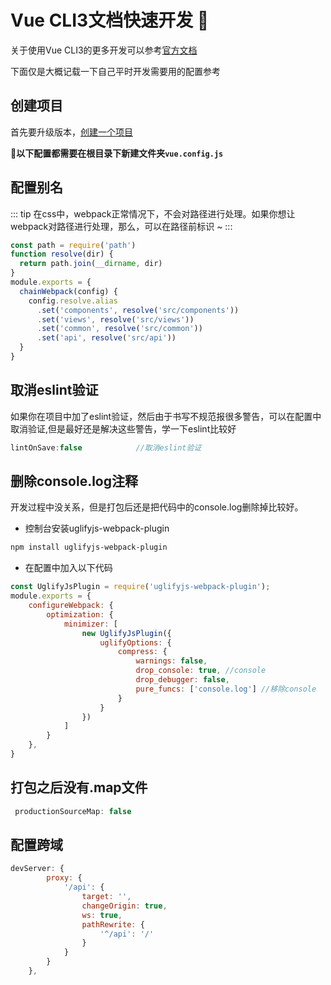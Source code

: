 # Vue CLI3文档快速开发 :purple_heart:

关于使用Vue CLI3的更多开发可以参考[官方文档](https://cli.vuejs.org/zh/guide/#%E8%AF%A5%E7%B3%BB%E7%BB%9F%E7%9A%84%E7%BB%84%E4%BB%B6)

下面仅是大概记载一下自己平时开发需要用的配置参考

## 创建项目
首先要升级版本，[创建一个项目](https://cli.vuejs.org/zh/guide/creating-a-project.html#vue-create)

**:loudspeaker:以下配置都需要在根目录下新建文件夹`vue.config.js`**

## 配置别名
::: tip 
在css中，webpack正常情况下，不会对路径进行处理。如果你想让webpack对路径进行处理，那么，可以在路径前标识 ~ 
:::
```js
const path = require('path')
function resolve(dir) {
  return path.join(__dirname, dir)
}
module.exports = {
  chainWebpack(config) {
    config.resolve.alias
      .set('components', resolve('src/components'))
      .set('views', resolve('src/views'))
      .set('common', resolve('src/common'))
      .set('api', resolve('src/api'))
  }
}
```

## 取消eslint验证
如果你在项目中加了eslint验证，然后由于书写不规范报很多警告，可以在配置中取消验证,但是最好还是解决这些警告，学一下eslint比较好
```js
lintOnSave:false            //取消eslint验证
```

## 删除console.log注释
开发过程中没关系，但是打包后还是把代码中的console.log删除掉比较好。
* 控制台安装uglifyjs-webpack-plugin
```sh
npm install uglifyjs-webpack-plugin
```
* 在配置中加入以下代码
```js
const UglifyJsPlugin = require('uglifyjs-webpack-plugin');
module.exports = {
    configureWebpack: {
        optimization: {
            minimizer: [
                new UglifyJsPlugin({
                    uglifyOptions: {
                        compress: {
                            warnings: false,
                            drop_console: true, //console
                            drop_debugger: false,
                            pure_funcs: ['console.log'] //移除console
                        }
                    }
                })
            ]
        }
    },
}
```
## 打包之后没有.map文件
```js
 productionSourceMap: false
```

## 配置跨域
```js
devServer: {
        proxy: {
            '/api': {
                target: '',
                changeOrigin: true,
                ws: true,
                pathRewrite: {
                    '^/api': '/'
                }
            }
        }
    },
```